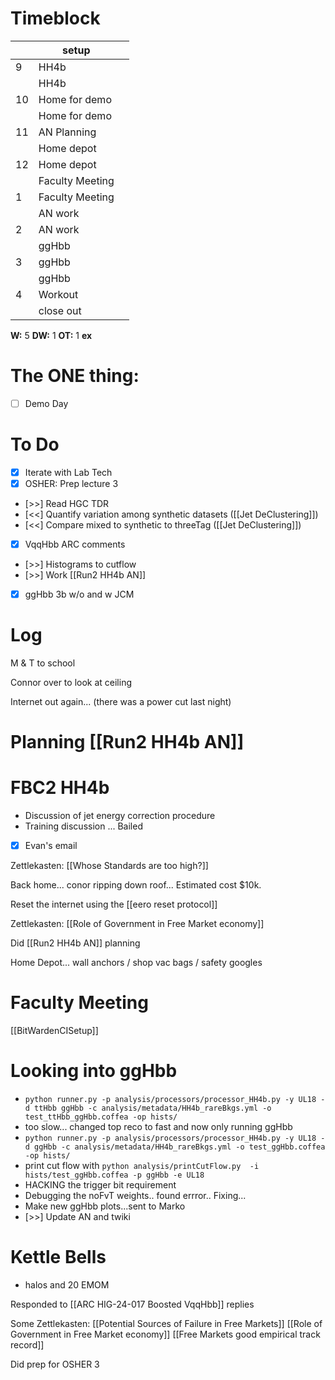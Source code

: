 # Timeblock

|     | setup           |     |
| --- | --------------- | --- |
| 9   | HH4b            |     |
|     | HH4b            |     |
| 10  | Home for demo   |     |
|     | Home for demo   |     |
| 11  | AN Planning     |     |
|     | Home depot      |     |
| 12  | Home depot      |     |
|     | Faculty Meeting |     |
| 1   | Faculty Meeting |     |
|     | AN work         |     |
| 2   | AN work         |     |
|     | ggHbb           |     |
| 3   | ggHbb           |     |
|     | ggHbb           |     |
| 4   | Workout         |     |
|     | close out       |     |

**W:** 5 
**DW:** 1
**OT:** 1
**ex** 

# The ONE thing: 
- [ ] Demo Day


# To Do
- [x] Iterate with Lab Tech
- [x] OSHER: Prep lecture 3
- [>>]  Read HGC TDR
- [<<] Quantify variation among synthetic datasets ([[Jet DeClustering]])
- [<<] Compare mixed to synthetic to threeTag ([[Jet DeClustering]])
- [x] VqqHbb ARC comments
- [>>]  Histograms to cutflow
- [>>] Work [[Run2 HH4b AN]]
- [x] ggHbb 3b w/o and w JCM


# Log


M & T to school 

Connor over to look at ceiling

Internet out again... (there was a power cut last night)

# Planning [[Run2 HH4b AN]]


# FBC2 HH4b 
- Discussion of jet energy correction procedure 
- Training discussion ... Bailed
- [x] Evan's email

Zettlekasten: [[Whose Standards are too high?]]

Back home...  conor ripping down roof... Estimated cost $10k.

Reset the internet using the [[eero  reset protocol]]

Zettlekasten: [[Role of Government in Free Market economy]]

Did [[Run2 HH4b AN]] planning

Home Depot... wall anchors / shop vac bags / safety googles

# Faculty Meeting

[[BitWardenCISetup]]

# Looking into ggHbb
- `python runner.py -p analysis/processors/processor_HH4b.py -y UL18 -d ttHbb ggHbb -c analysis/metadata/HH4b_rareBkgs.yml -o test_ttHbb_ggHbb.coffea -op hists/`
- too slow... changed top reco to fast and now only running ggHbb
- `python runner.py -p analysis/processors/processor_HH4b.py -y UL18 -d ggHbb -c analysis/metadata/HH4b_rareBkgs.yml -o test_ggHbb.coffea -op hists/`
- print cut flow with `python analysis/printCutFlow.py  -i hists/test_ggHbb.coffea -p ggHbb -e UL18`
- HACKING the trigger bit requirement
- Debugging the noFvT weights.. found errror.. Fixing...
- Make new ggHbb plots...sent to Marko
- [>>] Update AN and twiki

# Kettle Bells
- halos and 20 EMOM

Responded to [[ARC HIG-24-017 Boosted VqqHbb]] replies

Some Zettlekasten:
[[Potential Sources of Failure in Free Markets]]
[[Role of Government in Free Market economy]]
[[Free Markets good empirical track record]]

Did prep for OSHER 3

